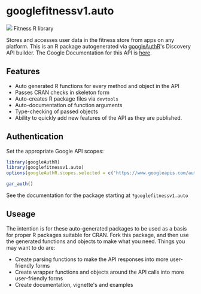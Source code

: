 # googlefitnessv1.auto
![](http://www.google.com/images/icons/product/search-32.gif)
Fitness R library

Stores and accesses user data in the fitness store from apps on any platform.
This is an R package autogenerated via [googleAuthR](http://code.markedmondson.me/googleAuthR)'s Discovery API builder. 
The Google Documentation for this API is [here](https://developers.google.com/fit/rest/).

## Features 
 * Auto generated R functions for every method and object in the API
 * Passes CRAN checks in skeleton form
 * Auto-creates R package files via `devtools`
 * Auto-documentation of function arguments
 * Type-checking of passed objects
 * Ability to quickly add new features of the API as they are published.

## Authentication
Set the appropriate Google API scopes:

```r
library(googleAuthR)
library(googlefitnessv1.auto)
options(googleAuthR.scopes.selected = c('https://www.googleapis.com/auth/fitness.activity.read', 'https://www.googleapis.com/auth/fitness.activity.write', 'https://www.googleapis.com/auth/fitness.body.read', 'https://www.googleapis.com/auth/fitness.body.write', 'https://www.googleapis.com/auth/fitness.location.read', 'https://www.googleapis.com/auth/fitness.location.write', 'https://www.googleapis.com/auth/fitness.nutrition.read', 'https://www.googleapis.com/auth/fitness.nutrition.write'))

gar_auth()
```
 See the documentation for the package starting at `?googlefitnessv1.auto`
## Useage
The intention is for these auto-generated packages to be used as a basis for proper R packages suitable for CRAN.
Fork this package, and then use the generated functions and objects to make what you need.
Things you may want to do are:
* Create parsing functions to make the API responses into more user-friendly forms
* Create wrapper functions and objects around the API calls into more user-friendly forms
* Create documentation, vignette's and examples

